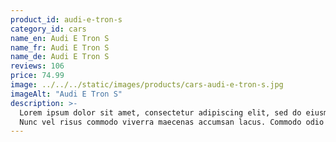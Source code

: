 ```yaml
---
product_id: audi-e-tron-s
category_id: cars
name_en: Audi E Tron S
name_fr: Audi E Tron S
name_de: Audi E Tron S
reviews: 106
price: 74.99
image: ../../../static/images/products/cars-audi-e-tron-s.jpg
imageAlt: "Audi E Tron S"
description: >-
  Lorem ipsum dolor sit amet, consectetur adipiscing elit, sed do eiusmod tempor incididunt ut labore et dolore magna aliqua.
  Nunc vel risus commodo viverra maecenas accumsan lacus. Commodo odio aenean sed adipiscing diam. Nibh tellus molestie nunc non blandit massa enim nec dui. Sit amet est placerat in egestas erat imperdiet sed euismod. In egestas erat imperdiet sed euismod nisi porta lorem. Nunc faucibus a pellentesque sit amet porttitor eget. Amet nulla facilisi morbi tempus iaculis urna id volutpat. Egestas diam in arcu cursus euismod quis viverra nibh cras. Facilisi etiam dignissim diam quis enim lobortis scelerisque fermentum. Ullamcorper velit sed ullamcorper morbi.
---
```

